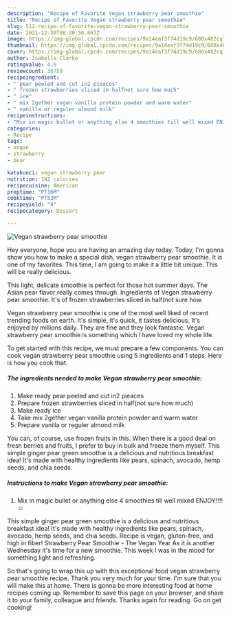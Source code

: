 ```yaml
---
description: "Recipe of Favorite Vegan strawberry pear smoothie"
title: "Recipe of Favorite Vegan strawberry pear smoothie"
slug: 512-recipe-of-favorite-vegan-strawberry-pear-smoothie
date: 2021-12-30T08:20:56.667Z
image: https://img-global.cpcdn.com/recipes/9a14eaf3f74d19c9/680x482cq70/vegan-strawberry-pear-smoothie-recipe-main-photo.jpg
thumbnail: https://img-global.cpcdn.com/recipes/9a14eaf3f74d19c9/680x482cq70/vegan-strawberry-pear-smoothie-recipe-main-photo.jpg
cover: https://img-global.cpcdn.com/recipes/9a14eaf3f74d19c9/680x482cq70/vegan-strawberry-pear-smoothie-recipe-main-photo.jpg
author: Isabella Clarke
ratingvalue: 4.6
reviewcount: 38759
recipeingredient:
- " pear peeled and cut in2 pieaces"
- " frozen strawberries sliced in halfnot sure how much"
- " ice"
- " mix 2gether vegan vanilla protein powder and warm water"
- " vanilla or reguler almond milk"
recipeinstructions:
- "Mix in magic bullet or anything else 4 smoothies till well mixed ENJOY!!!!☺"
categories:
- Recipe
tags:
- vegan
- strawberry
- pear

katakunci: vegan strawberry pear 
nutrition: 142 calories
recipecuisine: American
preptime: "PT16M"
cooktime: "PT53M"
recipeyield: "4"
recipecategory: Dessert

---
```



![Vegan strawberry pear smoothie](https://img-global.cpcdn.com/recipes/9a14eaf3f74d19c9/680x482cq70/vegan-strawberry-pear-smoothie-recipe-main-photo.jpg)

Hey everyone, hope you are having an amazing day today. Today, I'm gonna show you how to make a special dish, vegan strawberry pear smoothie. It is one of my favorites. This time, I am going to make it a little bit unique. This will be really delicious.

This light, delicate smoothie is perfect for those hot summer days. The Asian pear flavor really comes through. Ingredients of Vegan strawberry pear smoothie. It&#39;s of frozen strawberries sliced in half(not sure how.

Vegan strawberry pear smoothie is one of the most well liked of recent trending foods on earth. It's simple, it's quick, it tastes delicious. It's enjoyed by millions daily. They are fine and they look fantastic. Vegan strawberry pear smoothie is something which I have loved my whole life.


To get started with this recipe, we must prepare a few components. You can cook vegan strawberry pear smoothie using 5 ingredients and 1 steps. Here is how you cook that.

<!--inarticleads1-->

##### The ingredients needed to make Vegan strawberry pear smoothie:

1. Make ready  pear peeled and cut in2 pieaces
1. Prepare  frozen strawberries sliced in half(not sure how much)
1. Make ready  ice
1. Take  mix 2gether vegan vanilla protein powder and warm water
1. Prepare  vanilla or reguler almond milk


You can, of course, use frozen fruits in this. When there is a good deal on fresh berries and fruits, I prefer to buy in bulk and freeze them myself. This simple ginger pear green smoothie is a delicious and nutritious breakfast idea! It&#39;s made with healthy ingredients like pears, spinach, avocado, hemp seeds, and chia seeds. 

<!--inarticleads2-->

##### Instructions to make Vegan strawberry pear smoothie:

1. Mix in magic bullet or anything else 4 smoothies till well mixed ENJOY!!!!☺


This simple ginger pear green smoothie is a delicious and nutritious breakfast idea! It&#39;s made with healthy ingredients like pears, spinach, avocado, hemp seeds, and chia seeds. Recipe is vegan, gluten-free, and high in fiber! Strawberry Pear Smoothie - The Vegan Year As it is another Wednesday it&#39;s time for a new smoothie. This week I was in the mood for something light and refreshing. 

So that's going to wrap this up with this exceptional food vegan strawberry pear smoothie recipe. Thank you very much for your time. I'm sure that you will make this at home. There is gonna be more interesting food at home recipes coming up. Remember to save this page on your browser, and share it to your family, colleague and friends. Thanks again for reading. Go on get cooking!
